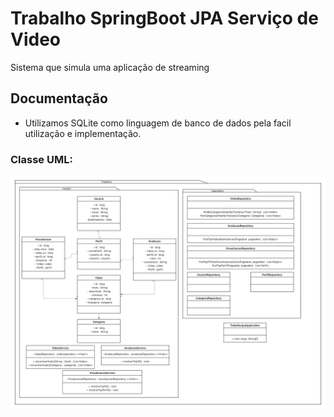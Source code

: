 # Trabalho SpringBoot JPA Serviço de Video

Sistema que simula uma aplicação de streaming

## Documentação 

- Utilizamos SQLite como linguagem de banco de dados pela facil utilização e implementação.
### Classe UML:

![Classe_UML.png](https://github.com/cyronp/Trabalho-SpringBoot-JPA/blob/main/Classe_UML.png)
